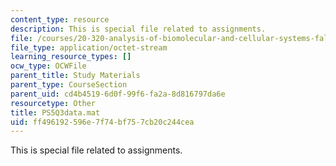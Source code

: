 ```yaml
---
content_type: resource
description: This is special file related to assignments.
file: /courses/20-320-analysis-of-biomolecular-and-cellular-systems-fall-2012/ff496192596e7f74bf757cb20c244cea_PS5Q3data.mat
file_type: application/octet-stream
learning_resource_types: []
ocw_type: OCWFile
parent_title: Study Materials
parent_type: CourseSection
parent_uid: cd4b4519-6d0f-99f6-fa2a-8d816797da6e
resourcetype: Other
title: PS5Q3data.mat
uid: ff496192-596e-7f74-bf75-7cb20c244cea
---
```

This is special file related to assignments.